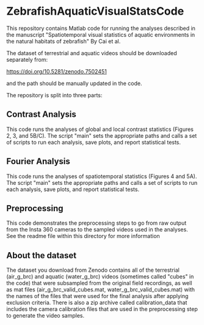 # ZebrafishAquaticVisualStatsCode

This repository contains Matlab code for running the analyses described in the manuscript "Spatiotemporal visual statistics of aquatic environments in the natural habitats of zebrafish" By Cai et al. 

The dataset of terrestrial and aquatic videos should be downloaded separately from:

https://doi.org/10.5281/zenodo.7502451

and the path should be manually updated in the code.

The repository is split into three parts:

## Contrast Analysis

This code runs the analyses of global and local contrast statistics (Figures 2, 3, and 5B/C). The script "main" sets the appropriate paths and calls a set of scripts to run each analysis, save plots, and report statistical tests.

## Fourier Analysis

This code runs the analyses of spatiotemporal statistics (Figures 4 and 5A). The script "main" sets the appropriate paths and calls a set of scripts to run each analysis, save plots, and report statistical tests.

## Preprocessing

This code demonstrates the preprocessing steps to go from raw output from the Insta 360 cameras to the sampled videos used in the analyses. See the readme file within this directory for more information

## About the dataset

The dataset you download from Zenodo contains all of the terrestrial (air_g_brc) and aquatic (water_g_brc) videos (sometimes called "cubes" in the code) that were subsampled from the original field recordings, as well as mat files (air_g_brc_valid_cubes.mat, water_g_brc_valid_cubes.mat) with the names of the files that were used for the final analysis after applying exclusion criteria. There is also a zip archive called calibration_data that includes the camera calibration files that are used in the preprocessing step to generate the video samples.
